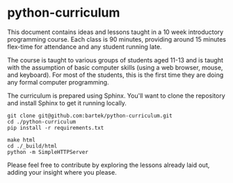 # python-curriculum

This document contains ideas and lessons taught in a 10 week introductory
programming course. Each class is 90 minutes, providing around 15 minutes
flex-time for attendance and any student running late.

The course is taught to various groups of students aged 11-13 and is taught with
the assumption of basic computer skills (using a web browser, mouse, and
keyboard). For most of the students, this is the first time they are doing any
formal computer programming.

The curriculum is prepared using Sphinx. You'll want to clone the repository and
install Sphinx to get it running locally.

    git clone git@github.com:bartek/python-curriculum.git
    cd ./python-curriculum
    pip install -r requirements.txt

    make html
    cd ./_build/html
    python -m SimpleHTTPServer

Please feel free to contribute by exploring the lessons already laid out, adding
your insight where you please.

